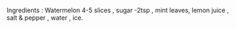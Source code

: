 Ingredients : Watermelon 4-5 slices , sugar -2tsp , mint leaves, lemon juice ,
salt & pepper , water , ice.